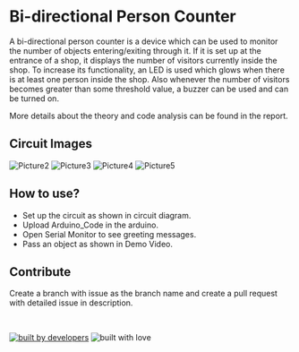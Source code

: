 # Bi-directional Person Counter

A bi-directional person counter is a device which can be used to monitor the number of objects entering/exiting through it. If it is set up at the entrance of a shop, it displays the number of visitors currently inside the shop. To increase its functionality, an LED is used which glows when there is at least one person inside the shop. Also whenever the number of visitors becomes greater than some threshold value, a buzzer can be used and can be turned on.

More details about the theory and code analysis can be found in the report.

## Circuit Images

![Picture2](https://user-images.githubusercontent.com/65597694/120595699-72641c00-c460-11eb-80ac-912bdfe6f56f.jpg)
![Picture3](https://user-images.githubusercontent.com/65597694/120595705-73954900-c460-11eb-9553-3a88a9f71c85.jpg)
![Picture4](https://user-images.githubusercontent.com/65597694/120595706-73954900-c460-11eb-96b9-d8d9c777d9a1.jpg)
![Picture5](https://user-images.githubusercontent.com/65597694/120595710-742ddf80-c460-11eb-82f1-e05a7c7c317a.jpg)

## How to use?

- Set up the circuit as shown in circuit diagram.
- Upload Arduino_Code in the arduino.
- Open Serial Monitor to see greeting messages.
- Pass an object as shown in Demo Video.

## Contribute

Create a branch with issue as the branch name and create a pull request with detailed issue in description. 

<br>

<p align = "center">
  
<a href="#"><img src="http://ForTheBadge.com/images/badges/built-by-developers.svg" alt="built by developers"></a>
![built with love](https://forthebadge.com/images/badges/built-with-love.svg)

</p>
